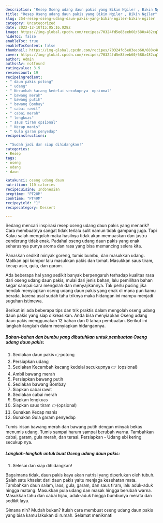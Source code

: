 ```yaml
---
description: "Resep Oseng udang daun pakis yang Bikin Ngiler , Bikin Ngiler"
title: "Resep Oseng udang daun pakis yang Bikin Ngiler , Bikin Ngiler"
slug: 254-resep-oseng-udang-daun-pakis-yang-bikin-ngiler-bikin-ngiler
category: Uncategorized
date: 2022-12-10T15:05:16.028Z
image: https://img-global.cpcdn.com/recipes/70324fd5e83eeb60/680x482cq70/oseng-udang-daun-pakis-foto-resep-utama.jpg
hideToc: false
enableToc: true
enableTocContent: false
thumbnail: https://img-global.cpcdn.com/recipes/70324fd5e83eeb60/680x482cq70/oseng-udang-daun-pakis-foto-resep-utama.jpg
cover: https://img-global.cpcdn.com/recipes/70324fd5e83eeb60/680x482cq70/oseng-udang-daun-pakis-foto-resep-utama.jpg
author: Admin
authorAv: notfound
ratingvalue: 3.9
reviewcount: 19
recipeingredient:
- " daun pakis potong"
- " udang"
- " Kecambah kacang kedelai secukupnya  opsional"
- " bawang merah"
- " bawang putih"
- " bawang Bombay"
- " cabai rawit"
- " cabai merah"
- " lengkuas"
- " saus tiram opsional"
- " Kecap manis"
- " Gula garam penyedap"
recipeinstructions:

- "Sudah jadi dan siap dihidangkan!"
categories:
- Resep
tags:
- oseng
- udang
- daun

katakunci: oseng udang daun 
nutrition: 110 calories
recipecuisine: Indonesian
preptime: "PT28M"
cooktime: "PT49M"
recipeyield: "1"
recipecategory: Dessert

---
```



Sedang mencari inspirasi resep oseng udang daun pakis yang menarik? Cara membuatnya sangat tidak terlalu sulit namun tidak gampang juga. Tapi Kalau salah mengolah maka hasilnya tidak akan memuaskan dan justru cenderung tidak enak. Padahal oseng udang daun pakis yang enak seharusnya punya aroma dan rasa yang bisa memancing selera kita.


Panaskan sedikit minyak goreng, tumis bumbu, dan masukkan udang. Matikan api kompor lalu masukkan pakis dan tomat. Masukkan saus tiram, kecap asin, gula, dan garam.

Ada beberapa hal yang sedikit banyak berpengaruh terhadap kualitas rasa dari oseng udang daun pakis, mulai dari jenis bahan, lalu pemilihan bahan segar sampai cara mengolah dan menyajikannya. Tak perlu pusing jika hendak menyiapkan oseng udang daun pakis yang enak di mana pun kamu berada, karena asal sudah tahu triknya maka hidangan ini mampu menjadi suguhan istimewa.


Berikut ini ada beberapa tips dan trik praktis dalam mengolah oseng udang daun pakis yang siap dikreasikan. Anda bisa menyiapkan Oseng udang daun pakis menggunakan 12 bahan dan 0 tahap pembuatan. Berikut ini langkah-langkah dalam menyiapkan hidangannya.

<!--inarticleads1-->

##### Bahan-bahan dan bumbu yang dibutuhkan untuk pembuatan Oseng udang daun pakis:

1. Sediakan  daun pakis 👉potong
1. Persiapkan  udang
1. Sediakan  Kecambah kacang kedelai secukupnya 👉 (opsional)
1. Ambil  bawang merah
1. Persiapkan  bawang putih
1. Sediakan  bawang Bombay
1. Siapkan  cabai rawit
1. Sediakan  cabai merah
1. Siapkan  lengkuas
1. Siapkan  saus tiram 👉(opsional)
1. Gunakan  Kecap manis
1. Gunakan  Gula garam penyedap


Tumis irisan bawang merah dan bawang putih dengan minyak bekas menumis udang. Tumis sampai harum sampai berubah warna. Tambahkan cabai, garam, gula merah, dan terasi. Persiapkan - Udang ebi kering secukup nya. 

<!--inarticleads2-->

##### Langkah-langkah untuk buat Oseng udang daun pakis:


1. Selesai dan siap dihidangkan!

Bagaimana tidak, daun pakis kaya akan nutrisi yang diperlukan oleh tubuh. Salah satu khasiat dari daun pakis yaitu menjaga kesehatan mata. Tambahkan daun salam, laos, gula, garam, dan saus tiram, lalu aduk-aduk hingga matang. Masukkan pula udang dan masak hingga berubah warna. Masukkan tahu dan cabai hijau, aduk-aduk hingga bumbunya merata dan sedikit layu. 

Gimana nih? Mudah bukan? Itulah cara membuat oseng udang daun pakis yang bisa kamu lakukan di rumah. Selamat menikmati
